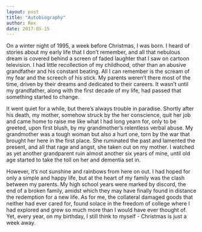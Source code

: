 ```yaml
---
layout: post
title: "Autobiography"
author: Rex
date: 2017-05-15
---
```


On a winter night of 1995, a week before Christmas, I was born. I heard of stories about my early life that I don’t remember, and all that nebulous dream is covered behind a screen of faded laughter that I saw on cartoon television. I had little recollection of my childhood, other than an abusive grandfather and his constant beating. All I can remember is the scream of my fear and the screech of his stick. My parents weren’t there most of the time, driven by their dreams and dedicated to their careers. It wasn’t until my grandfather, along with the first decade of my life, had passed that something started to change.

It went quiet for a while, but there’s always trouble in paradise. Shortly after his death, my mother, somehow struck by the her conscience, quit her job and came home to raise me like what I had long yearn for, only to be greeted, upon first blush, by my grandmother’s relentless verbal abuse. My grandmother was a tough woman but also a hurt one, torn by the war that brought her here in the first place. She ruminated the past and lamented the present, and all that rage and angst, she taken out on my mother. I watched as yet another grandparent ruin almost another six years of mine, until old age started to take the toll on her and dementia set in.

However, it’s not sunshine and rainbows from here on out. I had hoped for only a simple and happy life, but at the heart of my family was the clash between my parents. My high school years were marked by discord, the end of a broken family, amidst which they may have finally found in distance the redemption for a new life. As for me, the collateral damaged goods that neither had ever cared for, found solace in the freedom of college where I had explored and grew so much more than I would have ever thought of. Yet, every year, on my birthday, I still think to myself - Christmas is just a week away.
